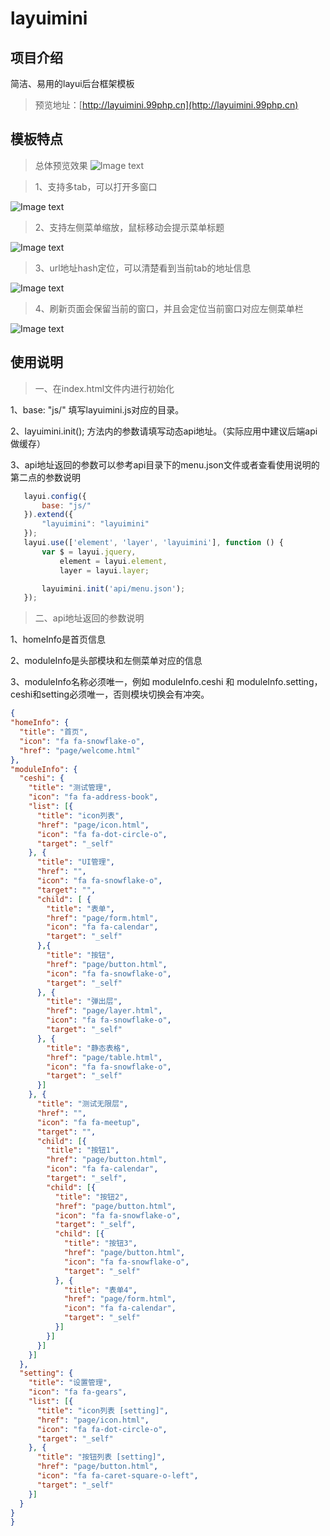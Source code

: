 # layuimini

## 项目介绍
简洁、易用的layui后台框架模板

> 预览地址：[http://layuimini.99php.cn](http://layuimini.99php.cn)

## 模板特点
> 总体预览效果
![Image text](https://files.gitee.com/group1/M00/08/13/PaAvDF0C-imAKqyhAAEv8kz-Tak415.png)

> 1、支持多tab，可以打开多窗口

![Image text](https://files.gitee.com/group1/M00/08/13/PaAvDF0C-kiANuJ6AAGsoxsVo8g199.png)
> 2、支持左侧菜单缩放，鼠标移动会提示菜单标题

![Image text](https://files.gitee.com/group1/M00/08/13/PaAvDF0C-jKAawDXAAE_NmFsXmI273.png)
> 3、url地址hash定位，可以清楚看到当前tab的地址信息

![Image text](https://files.gitee.com/group1/M00/08/13/PaAvDF0C-jqAPJ1dAAE32WAJ290421.png)
> 4、刷新页面会保留当前的窗口，并且会定位当前窗口对应左侧菜单栏

![Image text](https://files.gitee.com/group1/M00/08/13/PaAvDF0C-kCAYCfQAAGT3u55Kp0415.png)

## 使用说明

> 一、在index.html文件内进行初始化

1、base: "js/"  填写layuimini.js对应的目录。

2、layuimini.init();  方法内的参数请填写动态api地址。（实际应用中建议后端api做缓存）

3、api地址返回的参数可以参考api目录下的menu.json文件或者查看使用说明的第二点的参数说明

 ``` js
    layui.config({
        base: "js/"
    }).extend({
        "layuimini": "layuimini"
    });
    layui.use(['element', 'layer', 'layuimini'], function () {
        var $ = layui.jquery,
            element = layui.element,
            layer = layui.layer;

        layuimini.init('api/menu.json');
    });
 ```
 
 > 二、api地址返回的参数说明
 
 1、homeInfo是首页信息
 
 2、moduleInfo是头部模块和左侧菜单对应的信息
 
 3、moduleInfo名称必须唯一，例如 moduleInfo.ceshi 和 moduleInfo.setting，ceshi和setting必须唯一，否则模块切换会有冲突。
 
  ``` json
{
  "homeInfo": {
    "title": "首页",
    "icon": "fa fa-snowflake-o",
    "href": "page/welcome.html"
  },
  "moduleInfo": {
    "ceshi": {
      "title": "测试管理",
      "icon": "fa fa-address-book",
      "list": [{
        "title": "icon列表",
        "href": "page/icon.html",
        "icon": "fa fa-dot-circle-o",
        "target": "_self"
      }, {
        "title": "UI管理",
        "href": "",
        "icon": "fa fa-snowflake-o",
        "target": "",
        "child": [ {
          "title": "表单",
          "href": "page/form.html",
          "icon": "fa fa-calendar",
          "target": "_self"
        },{
          "title": "按钮",
          "href": "page/button.html",
          "icon": "fa fa-snowflake-o",
          "target": "_self"
        }, {
          "title": "弹出层",
          "href": "page/layer.html",
          "icon": "fa fa-snowflake-o",
          "target": "_self"
        }, {
          "title": "静态表格",
          "href": "page/table.html",
          "icon": "fa fa-snowflake-o",
          "target": "_self"
        }]
      }, {
        "title": "测试无限层",
        "href": "",
        "icon": "fa fa-meetup",
        "target": "",
        "child": [{
          "title": "按钮1",
          "href": "page/button.html",
          "icon": "fa fa-calendar",
          "target": "_self",
          "child": [{
            "title": "按钮2",
            "href": "page/button.html",
            "icon": "fa fa-snowflake-o",
            "target": "_self",
            "child": [{
              "title": "按钮3",
              "href": "page/button.html",
              "icon": "fa fa-snowflake-o",
              "target": "_self"
            }, {
              "title": "表单4",
              "href": "page/form.html",
              "icon": "fa fa-calendar",
              "target": "_self"
            }]
          }]
        }]
      }]
    },
    "setting": {
      "title": "设置管理",
      "icon": "fa fa-gears",
      "list": [{
        "title": "icon列表 [setting]",
        "href": "page/icon.html",
        "icon": "fa fa-dot-circle-o",
        "target": "_self"
      }, {
        "title": "按钮列表 [setting]",
        "href": "page/button.html",
        "icon": "fa fa-caret-square-o-left",
        "target": "_self"
      }]
    }
  }
}
  ```
